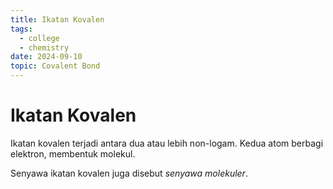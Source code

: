 ```yaml
---
title: Ikatan Kovalen
tags:
  - college
  - chemistry
date: 2024-09-10
topic: Covalent Bond
---
```


# Ikatan Kovalen

Ikatan kovalen terjadi antara dua atau lebih non-logam. Kedua atom berbagi elektron, membentuk molekul.

Senyawa ikatan kovalen juga disebut *senyawa molekuler*.